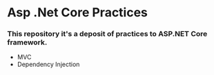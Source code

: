 # Asp .Net Core Practices
### This repository it's a deposit of practices to ASP.NET Core framework.

* MVC
* Dependency Injection